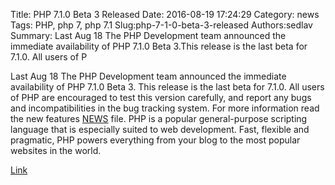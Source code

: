Title: PHP 7.1.0 Beta 3 Released
Date: 2016-08-19 17:24:29
Category: news
Tags: PHP, php 7, php 7.1
Slug:php-7-1-0-beta-3-released
Authors:sedlav
Summary: Last Aug 18 The PHP Development team announced the immediate availability of PHP 7.1.0 Beta 3.This release is the last beta for 7.1.0. All users of P

Last Aug 18 The PHP Development team announced the immediate availability of PHP 7.1.0 Beta 3.
This release is the last beta for 7.1.0. All users of PHP are encouraged to test this version carefully, and report any bugs and incompatibilities in the bug tracking system.
For more information read the new features <a href="https://github.com/php/php-src/blob/php-7.1.0beta3/NEWS">NEWS</a> file.
PHP is a popular general-purpose scripting language that is especially suited to web development.
Fast, flexible and pragmatic, PHP powers everything from your blog to the most popular websites in the world.

[Link](http://php.net/archive/2016.php#id2016-08-18-3)
